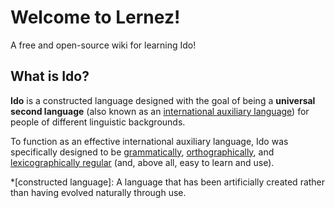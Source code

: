 # Welcome to Lernez!

A free and open-source wiki for learning Ido!

## What is Ido?
**Ido** is a constructed language designed with the goal of being a
**universal second language** (also known as an
[international auxiliary language]) for people of different linguistic
backgrounds.

To function as an effective international auxiliary language, Ido was
specifically designed to be [grammatically], [orthographically], and
[lexicographically regular] (and, above all, easy to learn and use).



<!-- Tooltips -->
*[constructed language]: A language that has been artificially created rather than having evolved naturally through use.

<!-- URLs -->
[grammatically]: https://en.wikipedia.org/wiki/Grammar
[orthographically]: https://en.wikipedia.org/wiki/Orthography
[lexicographically regular]: https://en.wikipedia.org/wiki/Lexicon
[international auxiliary language]: https://en.wikipedia.org/wiki/International_auxiliary_language
